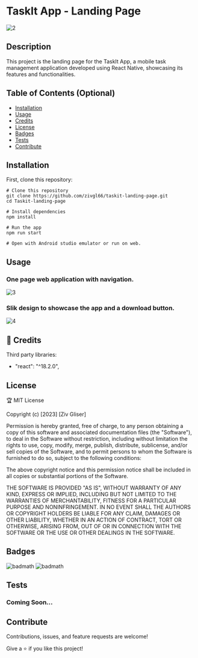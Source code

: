 
# TaskIt App - Landing Page

![2](https://github.com/Zivgl66/TaskIt-landing-page/assets/95753868/d7371d2f-8f73-4e10-b5e8-deb9bfa82ead)


## Description

This project is the landing page for the TaskIt App, a mobile task management application developed using React Native, showcasing its features and functionalities.



## Table of Contents (Optional)


- [Installation](#installation)
- [Usage](#usage)
- [Credits](#credits)
- [License](#license)
- [Badges](#badges)
- [Tests](#tests)
- [Contribute](#contribute)
  

## Installation

First, clone this repository:

```
# Clone this repository
git clone https://github.com/zivgl66/taskit-landing-page.git
cd Taskit-landing-page

# Install dependencies
npm install

# Run the app
npm run start

# Open with Android studio emulator or run on web.

```

## Usage

### One page web application with navigation. 
![3](https://github.com/Zivgl66/TaskIt-landing-page/assets/95753868/e275024b-aecf-49f3-a8f3-aac816bb67b7)

### Slik design to showcase the app and a download button.
![4](https://github.com/Zivgl66/TaskIt-landing-page/assets/95753868/11c3f676-7ce6-45e2-9cca-6e7413efa2c6)




## 🤝 Credits

Third party libraries:
- "react": "^18.2.0",

 

## License

🏆 MIT License

Copyright (c) [2023] [Ziv Gliser]

Permission is hereby granted, free of charge, to any person obtaining a copy
of this software and associated documentation files (the "Software"), to deal
in the Software without restriction, including without limitation the rights
to use, copy, modify, merge, publish, distribute, sublicense, and/or sell
copies of the Software, and to permit persons to whom the Software is
furnished to do so, subject to the following conditions:

The above copyright notice and this permission notice shall be included in all
copies or substantial portions of the Software.

THE SOFTWARE IS PROVIDED "AS IS", WITHOUT WARRANTY OF ANY KIND, EXPRESS OR
IMPLIED, INCLUDING BUT NOT LIMITED TO THE WARRANTIES OF MERCHANTABILITY,
FITNESS FOR A PARTICULAR PURPOSE AND NONINFRINGEMENT. IN NO EVENT SHALL THE
AUTHORS OR COPYRIGHT HOLDERS BE LIABLE FOR ANY CLAIM, DAMAGES OR OTHER
LIABILITY, WHETHER IN AN ACTION OF CONTRACT, TORT OR OTHERWISE, ARISING FROM,
OUT OF OR IN CONNECTION WITH THE SOFTWARE OR THE USE OR OTHER DEALINGS IN THE
SOFTWARE.

## Badges

![badmath](https://img.shields.io/badge/JavaScript-323330?style=for-the-badge&logo=javascript&logoColor=F7DF1E)
![badmath](https://img.shields.io/badge/React-20232A?style=for-the-badge&logo=react&logoColor=61DAFB)


## Tests

### Coming Soon...


## Contribute

Contributions, issues, and feature requests are welcome!

Give a ⭐️ if you like this project!

